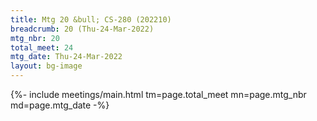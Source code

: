 ```yaml
---
title: Mtg 20 &bull; CS-280 (202210)
breadcrumb: 20 (Thu-24-Mar-2022)
mtg_nbr: 20
total_meet: 24
mtg_date: Thu-24-Mar-2022
layout: bg-image
---
```


{%- include meetings/main.html
    tm=page.total_meet
    mn=page.mtg_nbr
    md=page.mtg_date
-%}
